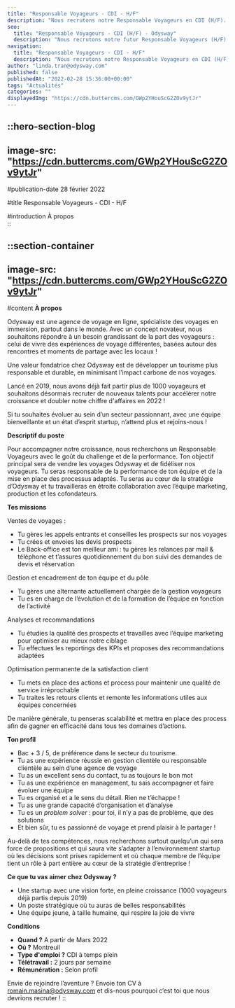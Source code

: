 ```yaml
---
title: "Responsable Voyageurs - CDI - H/F"
description: "Nous recrutons notre Responsable Voyageurs en CDI (H/F). Découvrez le détail de l'offre et rejoignez-nous !"
seo:
  title: "Responsable Voyageurs - CDI (H/F) - Odysway"
  description: "Nous recrutons notre futur Responsable Voyageurs (H/F) CDI. Découvrez le détail de l'offre et rejoignez-nous !"
navigation:
  title: "Responsable Voyageurs - CDI - H/F"
  description: "Nous recrutons notre Responsable Voyageurs en CDI (H/F). Découvrez le détail de l'offre et rejoignez-nous !"
author: "linda.tran@odysway.com"
published: false
publishedAt: "2022-02-28 15:36:00+00:00"
tags: "Actualités"
categories: ""
displayedImg: "https://cdn.buttercms.com/GWp2YHouScG2ZOv9ytJr"
---
```


::hero-section-blog
---
image-src: "https://cdn.buttercms.com/GWp2YHouScG2ZOv9ytJr"
---
#publication-date
28 février 2022

#title
Responsable Voyageurs - CDI - H/F

#introduction
À propos    
::

::section-container
---
image-src: "https://cdn.buttercms.com/GWp2YHouScG2ZOv9ytJr"
---
#content
**À propos**

Odysway est une agence de voyage en ligne, spécialiste des voyages en immersion, partout dans le monde. Avec un concept novateur, nous souhaitons répondre à un besoin grandissant de la part des voyageurs : celui de vivre des expériences de voyage différentes, basées autour des rencontres et moments de partage avec les locaux !

Une valeur fondatrice chez Odysway est de développer un tourisme plus responsable et durable, en minimisant l’impact carbone de nos voyages.

Lancé en 2019, nous avons déjà fait partir plus de 1000 voyageurs et souhaitons désormais recruter de nouveaux talents pour accélérer notre croissance et doubler notre chiffre d'affaires en 2022 !

Si tu souhaites évoluer au sein d’un secteur passionnant, avec une équipe bienveillante et un état d’esprit startup, n’attend plus et rejoins-nous !

**Descriptif du poste**

Pour accompagner notre croissance, nous recherchons un Responsable Voyageurs avec le goût du challenge et de la performance. Ton objectif principal sera de vendre les voyages Odysway et de fidéliser nos voyageurs. Tu seras responsable de la performance de ton équipe et de la mise en place des processus adaptés. Tu seras au cœur de la stratégie d’Odysway et tu travailleras en étroite collaboration avec l’équipe marketing, production et les cofondateurs.

**Tes missions**

Ventes de voyages :

*   Tu gères les appels entrants et conseilles les prospects sur nos voyages
*   Tu crées et envoies les devis prospects
*   Le Back-office est ton meilleur ami : tu gères les relances par mail & téléphone et t’assures quotidiennement du bon suivi des demandes de devis et réservation

Gestion et encadrement de ton équipe et du pôle

*   Tu gères une alternante actuellement chargée de la gestion voyageurs
*   Tu es en charge de l’évolution et de la formation de l’équipe en fonction de l’activité

Analyses et recommandations

*   Tu étudies la qualité des prospects et travailles avec l’équipe marketing pour optimiser au mieux notre ciblage 
*   Tu effectues les reportings des KPIs et proposes des recommandations adaptées

Optimisation permanente de la satisfaction client

*   Tu mets en place des actions et process pour maintenir une qualité de service irréprochable
*   Tu traites les retours clients et remonte les informations utiles aux équipes concernées

De manière générale, tu penseras scalabilité et mettra en place des process afin de gagner en efficacité dans tous tes domaines d’actions.

**Ton profil**

*   Bac + 3 / 5, de préférence dans le secteur du tourisme.
*   Tu as une expérience réussie en gestion clientèle ou responsable clientèle au sein d’une agence de voyage
*   Tu as un excellent sens du contact, tu as toujours le bon mot
*   Tu as une expérience en management, tu sais accompagner et faire évoluer une équipe
*   Tu es organisé et a le sens du détail. Rien ne t’échappe !
*   Tu as une grande capacité d’organisation et d’analyse
*   Tu es un _problem solver_ : pour toi, il n’y a pas de problème, que des solutions
*   Et bien sûr, tu es passionné de voyage et prend plaisir à le partager !

Au-delà de tes compétences, nous recherchons surtout quelqu’un qui sera force de propositions et qui saura vite s’adapter à l’environnement startup où les décisions sont prises rapidement et où chaque membre de l’équipe tient un rôle à part entière au cœur de la stratégie d’entreprise !

**Ce que tu vas aimer chez Odysway ?** 

*   Une startup avec une vision forte, en pleine croissance (1000 voyageurs déjà partis depuis 2019)
*   Un poste stratégique où tu auras de belles responsabilités
*   Une équipe jeune, à taille humaine, qui respire la joie de vivre

**Conditions**

*   **Quand ?** A partir de Mars 2022
*   **Où ?** Montreuil
*   **Type d'emploi ?** CDI à temps plein
*   **Télétravail :** 2 jours par semaine
*   **Rémunération :** Selon profil

Envie de rejoindre l’aventure ? Envoie ton CV à [romain.masina@odysway.com](mailto:romain.masina@odysway.com) et dis-nous pourquoi c’est toi que nous devrions recruter !
::
